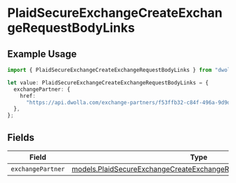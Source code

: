 # PlaidSecureExchangeCreateExchangeRequestBodyLinks

## Example Usage

```typescript
import { PlaidSecureExchangeCreateExchangeRequestBodyLinks } from "dwolla-typescript";

let value: PlaidSecureExchangeCreateExchangeRequestBodyLinks = {
  exchangePartner: {
    href:
      "https://api.dwolla.com/exchange-partners/f53ffb32-c84f-496a-9d9d-acd100d396ef",
  },
};
```

## Fields

| Field                                                                                                                                          | Type                                                                                                                                           | Required                                                                                                                                       | Description                                                                                                                                    |
| ---------------------------------------------------------------------------------------------------------------------------------------------- | ---------------------------------------------------------------------------------------------------------------------------------------------- | ---------------------------------------------------------------------------------------------------------------------------------------------- | ---------------------------------------------------------------------------------------------------------------------------------------------- |
| `exchangePartner`                                                                                                                              | [models.PlaidSecureExchangeCreateExchangeRequestBodyExchangePartner](../models/plaidsecureexchangecreateexchangerequestbodyexchangepartner.md) | :heavy_minus_sign:                                                                                                                             | N/A                                                                                                                                            |
